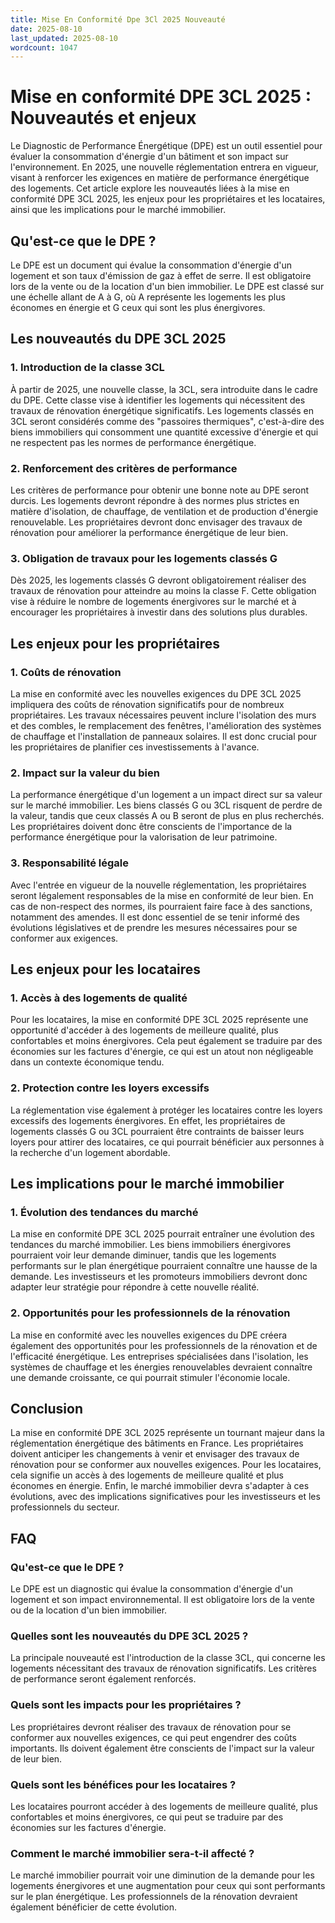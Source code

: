 ```yaml
---
title: Mise En Conformité Dpe 3Cl 2025 Nouveauté
date: 2025-08-10
last_updated: 2025-08-10
wordcount: 1047
---
```


# Mise en conformité DPE 3CL 2025 : Nouveautés et enjeux

Le Diagnostic de Performance Énergétique (DPE) est un outil essentiel pour évaluer la consommation d'énergie d'un bâtiment et son impact sur l'environnement. En 2025, une nouvelle réglementation entrera en vigueur, visant à renforcer les exigences en matière de performance énergétique des logements. Cet article explore les nouveautés liées à la mise en conformité DPE 3CL 2025, les enjeux pour les propriétaires et les locataires, ainsi que les implications pour le marché immobilier.

## Qu'est-ce que le DPE ?

Le DPE est un document qui évalue la consommation d'énergie d'un logement et son taux d'émission de gaz à effet de serre. Il est obligatoire lors de la vente ou de la location d'un bien immobilier. Le DPE est classé sur une échelle allant de A à G, où A représente les logements les plus économes en énergie et G ceux qui sont les plus énergivores.

## Les nouveautés du DPE 3CL 2025

### 1. Introduction de la classe 3CL

À partir de 2025, une nouvelle classe, la 3CL, sera introduite dans le cadre du DPE. Cette classe vise à identifier les logements qui nécessitent des travaux de rénovation énergétique significatifs. Les logements classés en 3CL seront considérés comme des "passoires thermiques", c'est-à-dire des biens immobiliers qui consomment une quantité excessive d'énergie et qui ne respectent pas les normes de performance énergétique.

### 2. Renforcement des critères de performance

Les critères de performance pour obtenir une bonne note au DPE seront durcis. Les logements devront répondre à des normes plus strictes en matière d'isolation, de chauffage, de ventilation et de production d'énergie renouvelable. Les propriétaires devront donc envisager des travaux de rénovation pour améliorer la performance énergétique de leur bien.

### 3. Obligation de travaux pour les logements classés G

Dès 2025, les logements classés G devront obligatoirement réaliser des travaux de rénovation pour atteindre au moins la classe F. Cette obligation vise à réduire le nombre de logements énergivores sur le marché et à encourager les propriétaires à investir dans des solutions plus durables.

## Les enjeux pour les propriétaires

### 1. Coûts de rénovation

La mise en conformité avec les nouvelles exigences du DPE 3CL 2025 impliquera des coûts de rénovation significatifs pour de nombreux propriétaires. Les travaux nécessaires peuvent inclure l'isolation des murs et des combles, le remplacement des fenêtres, l'amélioration des systèmes de chauffage et l'installation de panneaux solaires. Il est donc crucial pour les propriétaires de planifier ces investissements à l'avance.

### 2. Impact sur la valeur du bien

La performance énergétique d'un logement a un impact direct sur sa valeur sur le marché immobilier. Les biens classés G ou 3CL risquent de perdre de la valeur, tandis que ceux classés A ou B seront de plus en plus recherchés. Les propriétaires doivent donc être conscients de l'importance de la performance énergétique pour la valorisation de leur patrimoine.

### 3. Responsabilité légale

Avec l'entrée en vigueur de la nouvelle réglementation, les propriétaires seront légalement responsables de la mise en conformité de leur bien. En cas de non-respect des normes, ils pourraient faire face à des sanctions, notamment des amendes. Il est donc essentiel de se tenir informé des évolutions législatives et de prendre les mesures nécessaires pour se conformer aux exigences.

## Les enjeux pour les locataires

### 1. Accès à des logements de qualité

Pour les locataires, la mise en conformité DPE 3CL 2025 représente une opportunité d'accéder à des logements de meilleure qualité, plus confortables et moins énergivores. Cela peut également se traduire par des économies sur les factures d'énergie, ce qui est un atout non négligeable dans un contexte économique tendu.

### 2. Protection contre les loyers excessifs

La réglementation vise également à protéger les locataires contre les loyers excessifs des logements énergivores. En effet, les propriétaires de logements classés G ou 3CL pourraient être contraints de baisser leurs loyers pour attirer des locataires, ce qui pourrait bénéficier aux personnes à la recherche d'un logement abordable.

## Les implications pour le marché immobilier

### 1. Évolution des tendances du marché

La mise en conformité DPE 3CL 2025 pourrait entraîner une évolution des tendances du marché immobilier. Les biens immobiliers énergivores pourraient voir leur demande diminuer, tandis que les logements performants sur le plan énergétique pourraient connaître une hausse de la demande. Les investisseurs et les promoteurs immobiliers devront donc adapter leur stratégie pour répondre à cette nouvelle réalité.

### 2. Opportunités pour les professionnels de la rénovation

La mise en conformité avec les nouvelles exigences du DPE créera également des opportunités pour les professionnels de la rénovation et de l'efficacité énergétique. Les entreprises spécialisées dans l'isolation, les systèmes de chauffage et les énergies renouvelables devraient connaître une demande croissante, ce qui pourrait stimuler l'économie locale.

## Conclusion

La mise en conformité DPE 3CL 2025 représente un tournant majeur dans la réglementation énergétique des bâtiments en France. Les propriétaires doivent anticiper les changements à venir et envisager des travaux de rénovation pour se conformer aux nouvelles exigences. Pour les locataires, cela signifie un accès à des logements de meilleure qualité et plus économes en énergie. Enfin, le marché immobilier devra s'adapter à ces évolutions, avec des implications significatives pour les investisseurs et les professionnels du secteur.

## FAQ

### Qu'est-ce que le DPE ?

Le DPE est un diagnostic qui évalue la consommation d'énergie d'un logement et son impact environnemental. Il est obligatoire lors de la vente ou de la location d'un bien immobilier.

### Quelles sont les nouveautés du DPE 3CL 2025 ?

La principale nouveauté est l'introduction de la classe 3CL, qui concerne les logements nécessitant des travaux de rénovation significatifs. Les critères de performance seront également renforcés.

### Quels sont les impacts pour les propriétaires ?

Les propriétaires devront réaliser des travaux de rénovation pour se conformer aux nouvelles exigences, ce qui peut engendrer des coûts importants. Ils doivent également être conscients de l'impact sur la valeur de leur bien.

### Quels sont les bénéfices pour les locataires ?

Les locataires pourront accéder à des logements de meilleure qualité, plus confortables et moins énergivores, ce qui peut se traduire par des économies sur les factures d'énergie.

### Comment le marché immobilier sera-t-il affecté ?

Le marché immobilier pourrait voir une diminution de la demande pour les logements énergivores et une augmentation pour ceux qui sont performants sur le plan énergétique. Les professionnels de la rénovation devraient également bénéficier de cette évolution.